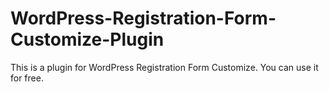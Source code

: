 # WordPress-Registration-Form-Customize-Plugin
This is a plugin for WordPress Registration Form Customize. You can use it for free.
